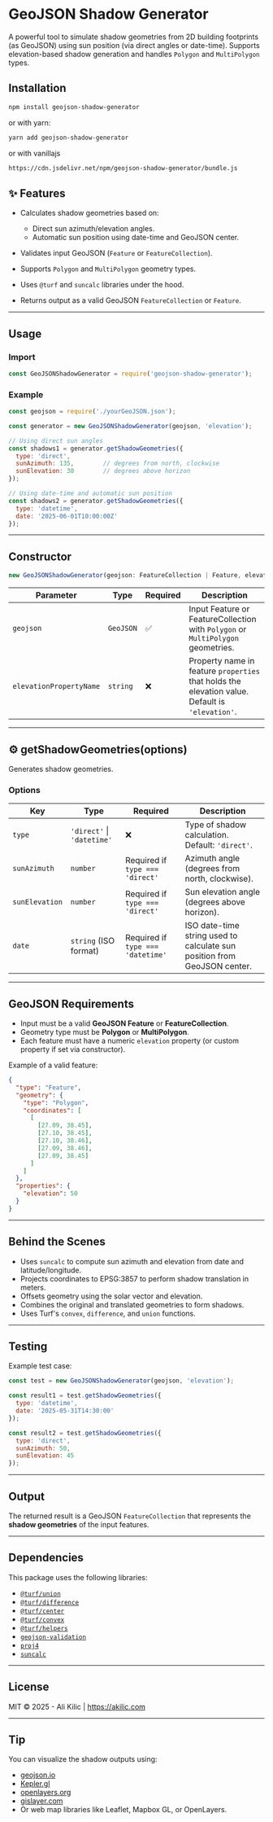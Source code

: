 # GeoJSON Shadow Generator

A powerful tool to simulate shadow geometries from 2D building footprints (as GeoJSON) using sun position (via direct angles or date-time). Supports elevation-based shadow generation and handles `Polygon` and `MultiPolygon` types.

## Installation

```bash
npm install geojson-shadow-generator
````

or with yarn:

```bash
yarn add geojson-shadow-generator
```

or with vanillajs

```bash
https://cdn.jsdelivr.net/npm/geojson-shadow-generator/bundle.js
```

## ✨ Features

* Calculates shadow geometries based on:

  * Direct sun azimuth/elevation angles.
  * Automatic sun position using date-time and GeoJSON center.
* Validates input GeoJSON (`Feature` or `FeatureCollection`).
* Supports `Polygon` and `MultiPolygon` geometry types.
* Uses `@turf` and `suncalc` libraries under the hood.
* Returns output as a valid GeoJSON `FeatureCollection` or `Feature`.

---

## Usage

### Import

```js
const GeoJSONShadowGenerator = require('geojson-shadow-generator');
```

### Example

```js
const geojson = require('./yourGeoJSON.json');

const generator = new GeoJSONShadowGenerator(geojson, 'elevation');

// Using direct sun angles
const shadows1 = generator.getShadowGeometries({
  type: 'direct',
  sunAzimuth: 135,        // degrees from north, clockwise
  sunElevation: 30        // degrees above horizon
});

// Using date-time and automatic sun position
const shadows2 = generator.getShadowGeometries({
  type: 'datetime',
  date: '2025-06-01T10:00:00Z'
});
```

---

## Constructor

```ts
new GeoJSONShadowGenerator(geojson: FeatureCollection | Feature, elevationPropertyName?: string)
```

| Parameter               | Type      | Required | Description                                                                                     |
| ----------------------- | --------- | -------- | ----------------------------------------------------------------------------------------------- |
| `geojson`               | `GeoJSON` | ✅        | Input Feature or FeatureCollection with `Polygon` or `MultiPolygon` geometries.                 |
| `elevationPropertyName` | `string`  | ❌        | Property name in feature `properties` that holds the elevation value. Default is `'elevation'`. |

---

## ⚙️ getShadowGeometries(options)

Generates shadow geometries.

### Options

| Key            | Type                       | Required                          | Description                                                              |
| -------------- | -------------------------- | --------------------------------- | ------------------------------------------------------------------------ |
| `type`         | `'direct'` \| `'datetime'` | ❌                                 | Type of shadow calculation. Default: `'direct'`.                         |
| `sunAzimuth`   | `number`                   | Required if `type === 'direct'`   | Azimuth angle (degrees from north, clockwise).                           |
| `sunElevation` | `number`                   | Required if `type === 'direct'`   | Sun elevation angle (degrees above horizon).                             |
| `date`         | `string` (ISO format)      | Required if `type === 'datetime'` | ISO date-time string used to calculate sun position from GeoJSON center. |

---

## GeoJSON Requirements

* Input must be a valid **GeoJSON Feature** or **FeatureCollection**.
* Geometry type must be **Polygon** or **MultiPolygon**.
* Each feature must have a numeric `elevation` property (or custom property if set via constructor).

Example of a valid feature:

```json
{
  "type": "Feature",
  "geometry": {
    "type": "Polygon",
    "coordinates": [
      [
        [27.09, 38.45],
        [27.10, 38.45],
        [27.10, 38.46],
        [27.09, 38.46],
        [27.09, 38.45]
      ]
    ]
  },
  "properties": {
    "elevation": 50
  }
}
```

---

## Behind the Scenes

* Uses `suncalc` to compute sun azimuth and elevation from date and latitude/longitude.
* Projects coordinates to EPSG:3857 to perform shadow translation in meters.
* Offsets geometry using the solar vector and elevation.
* Combines the original and translated geometries to form shadows.
* Uses Turf's `convex`, `difference`, and `union` functions.

---

## Testing

Example test case:

```js
const test = new GeoJSONShadowGenerator(geojson, 'elevation');

const result1 = test.getShadowGeometries({
  type: 'datetime',
  date: '2025-05-31T14:30:00'
});

const result2 = test.getShadowGeometries({
  type: 'direct',
  sunAzimuth: 50,
  sunElevation: 45
});
```

---

## Output

The returned result is a GeoJSON `FeatureCollection` that represents the **shadow geometries** of the input features.

---

## Dependencies

This package uses the following libraries:

* [`@turf/union`](https://www.npmjs.com/package/@turf/union)
* [`@turf/difference`](https://www.npmjs.com/package/@turf/difference)
* [`@turf/center`](https://www.npmjs.com/package/@turf/center)
* [`@turf/convex`](https://www.npmjs.com/package/@turf/convex)
* [`@turf/helpers`](https://www.npmjs.com/package/@turf/helpers)
* [`geojson-validation`](https://www.npmjs.com/package/geojson-validation)
* [`proj4`](https://www.npmjs.com/package/proj4)
* [`suncalc`](https://www.npmjs.com/package/suncalc)

---

## License

MIT © 2025 - Ali Kilic | https://akilic.com

---

## Tip

You can visualize the shadow outputs using:

* [geojson.io](http://geojson.io/)
* [Kepler.gl](https://kepler.gl/)
* [openlayers.org](https://openlayers.org)
* [gislayer.com](https://gislayer.com)
* Or web map libraries like Leaflet, Mapbox GL, or OpenLayers.
